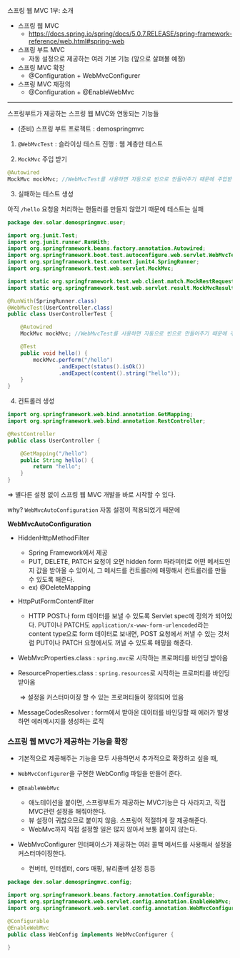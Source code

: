 스프링 웹 MVC 1부: 소개

* 스프링 웹 MVC
  * https://docs.spring.io/spring/docs/5.0.7.RELEASE/spring-framework-reference/web.html#spring-web
* 스프링 부트 MVC
  * 자동 설정으로 제공하는 여러 기본 기능 (앞으로 살펴볼 예정)
* 스프링 MVC 확장
  * @Configuration + WebMvcConfigurer
* 스프링 MVC 재정의
  * @Configuration + @EnableWebMvc

---

스프링부트가 제공하는 스프링 웹 MVC와 연동되는 기능들

* (준비) 스프링 부트 프로젝트 : demospringmvc

1.  `@WebMvcTest` : 슬라이싱 테스트 진행 : 웹 계층만 테스트

2. `MockMvc` 주입 받기

```java
@Autowired
MockMvc mockMvc; //WebMvcTest를 사용하면 자동으로 빈으로 만들어주기 때문에 주입받아서 사용하면 된다.
```

3. 실패하는 테스트 생성

아직 `/hello` 요청을 처리하는 핸들러를 만들지 않았기 때문에 테스트는 실패

```java
package dev.solar.demospringmvc.user;

import org.junit.Test;
import org.junit.runner.RunWith;
import org.springframework.beans.factory.annotation.Autowired;
import org.springframework.boot.test.autoconfigure.web.servlet.WebMvcTest;
import org.springframework.test.context.junit4.SpringRunner;
import org.springframework.test.web.servlet.MockMvc;

import static org.springframework.test.web.client.match.MockRestRequestMatchers.content;
import static org.springframework.test.web.servlet.result.MockMvcResultMatchers.status;

@RunWith(SpringRunner.class)
@WebMvcTest(UserController.class)
public class UserControllerTest {

    @Autowired
    MockMvc mockMvc; //WebMvcTest를 사용하면 자동으로 빈으로 만들어주기 때문에 주입받아서 사용하면 된다.

    @Test
    public void hello() {
        mockMvc.perform("/hello")
                .andExpect(status().isOk())
                .andExpect(content().string("hello"));
    }
}
```



4. 컨트롤러 생성

```java
import org.springframework.web.bind.annotation.GetMapping;
import org.springframework.web.bind.annotation.RestController;

@RestController
public class UserController {

    @GetMapping("/hello")
    public String hello() {
        return "hello";
    }
}
```



⇒ 별다른 설정 없이 스프링 웹 MVC 개발을 바로 시작할 수 있다.

why? `WebMvcAutoConfiguration` 자동 설정이 적용되었기 때문에

**WebMvcAutoConfiguration**

* HiddenHttpMethodFilter

  * Spring Framework에서 제공
  * PUT, DELETE, PATCH 요청이 오면 hidden form 파라미터로 어떤 메서드인지 값을 받아올 수 있어서, 그 메서드를 컨트롤러에 매핑해서 컨트롤러를 만들 수 있도록 해준다.
  * ex) @DeleteMapping

* HttpPutFormContentFilter

  * HTTP POST나 form 데이터를 보낼 수 있도록 Servlet spec에 정의가 되어있다. PUT이나 PATCH도 `application/x-www-form-urlencoded`라는 content type으로 form 데이터로 보내면, POST 요청에서 꺼낼 수 있는 것처럼 PUT이나 PATCH 요청에서도 꺼낼 수 있도록 매핑을 해준다.

* WebMvcProperties.class : `spring.mvc`로 시작하는 프로퍼티를 바인딩 받아옴

* ResourceProperties.class : `spring.resources`로 시작하는 프로퍼티를 바인딩 받아옴

  ​	⇒ 설정을 커스터마이징 할 수 있는 프로퍼티들이 정의되어 있음

* MessageCodesResolver : form에서 받아온 데이터를 바인딩할 때 에러가 발생하면 에러메시지를 생성하는 로직



### 스프링 웹 MVC가 제공하는 기능을 확장

* 기본적으로 제공해주는 기능을 모두 사용하면서 추가적으로 확장하고 싶을 때,
* `WebMvcConfigurer`을 구현한 WebConfig 파일을 만들어 준다.

* `@EnableWebMvc` 
  * 애노테이션을 붙이면, 스프링부트가 제공하는 MVC기능은 다 사라지고, 직접 MVC관련 설정을 해줘야한다.
  * 뷰 설정이 귀찮으므로 붙이지 않음. 스프링이 적절하게 잘 제공해준다.
  * WebMvc까지 직접 설정할 일은 많지 않아서 보통 붙이지 않는다.
* WebMvcConfigurer 인터페이스가 제공하는 여러 콜백 메서드를 사용해서 설정을 커스터마이징한다.
  * 컨버터, 인터셉터, cors 매핑, 뷰리졸버 설정 등등

```java
package dev.solar.demospringmvc.config;

import org.springframework.beans.factory.annotation.Configurable;
import org.springframework.web.servlet.config.annotation.EnableWebMvc;
import org.springframework.web.servlet.config.annotation.WebMvcConfigurer;

@Configurable
@EnableWebMvc
public class WebConfig implements WebMvcConfigurer {
    
}
```


